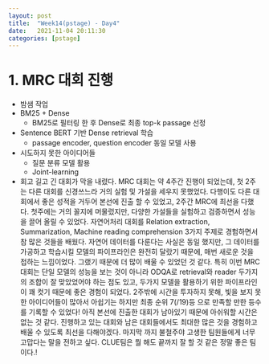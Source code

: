 ```yaml
---
layout: post
title:  "Week14(pstage) - Day4"
date:   2021-11-04 20:11:30
categories: [pstage]
---
```

 
# 1. MRC 대회 진행
* 밤샘 작업
* BM25 + Dense 
    * BM25로 필터링 한 후 Dense로 최종 top-k passage 선정
* Sentence BERT 기반 Dense retrieval 학습
    * passage encoder, question encoder 동일 모델 사용
* 시도하지 못한 아이디어들
    * 질문 분류 모델 활용
    * Joint-learning
* 회고
 길고 긴 대회가 막을 내렸다. MRC 대회는 약 4주간 진행이 되었는데, 첫 2주는 다른 대회를 신경쓰느라 거의 실험 및 가설을 세우지 못했었다. 다행이도 다른 대회에서 좋은 성적을 거두어 본선에 진출 할 수 있었고, 2주간 MRC에 최선을 다했다. 첫주에는 거의 꼴지에 머물렀지만, 다양한 가설들을 실험하고 검증하면서 성능을 끌어 올릴 수 있었다. 자연어처리 대회를 Relation extraction, Summarization, Machine reading comprehension 3가지 주제로 경험하면서 참 많은 것들을 배웠다. 자연어 데이터를 다룬다는 사실은 동일 했지만, 그 데이터를 가공하고 학습시킬 모델의 파이프라인은 완전히 달랐기 때문에, 매번 새로운 것을 접하는 느낌이었다. 그랬기 때문에 더 많이 배울 수 있었던 것 같다. 특히 이번 MRC 대회는 단일 모델의 성능을 보는 것이 아니라 ODQA로 retrieval와 reader 두가지의 조합이 잘 맞았었어야 하는 점도 있고, 두가지 모델을 활용하기 위한 파이프라인이 꽤 컷기 때문에 좋은 경험이 되었다. 2주밖에 시간을 투자하지 못해, 빛을 보지 못한 아이디어들이 많아서 아쉽기는 하지만 최종 순위 7(/19)등 으로 만족할 만한 등수를 기록할 수 있었다! 아직 본선에 진출한 대회가 남아있기 때문에 아쉬워할 시간은 없는 것 같다. 진행하고 있는 대회와 남은 대회들에서도 최대한 많은 것을 경험하고 배울 수 있도록 최선을 다해야겠다. 마지막 까지 불철주야 고생한 팀원들에게 너무 고맙다는 말을 전하고 싶다. CLUE팀은 뭘 해도 끝까지 잘 할 것 같은 정말 좋은 팀이다.!